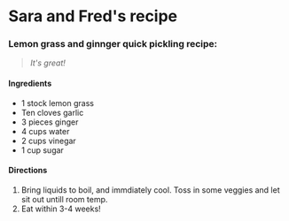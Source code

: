 # **Sara and Fred's recipe**
### Lemon grass and ginnger quick pickling recipe:
> *It's great!*


#### Ingredients
* 1 stock lemon grass
* Ten cloves garlic
* 3 pieces ginger
* 4 cups water
* 2 cups vinegar
* 1 cup sugar

#### Directions
1. Bring liquids to boil, and immdiately cool. Toss in some veggies and let sit out untill room temp.
2. Eat within 3-4 weeks! 

